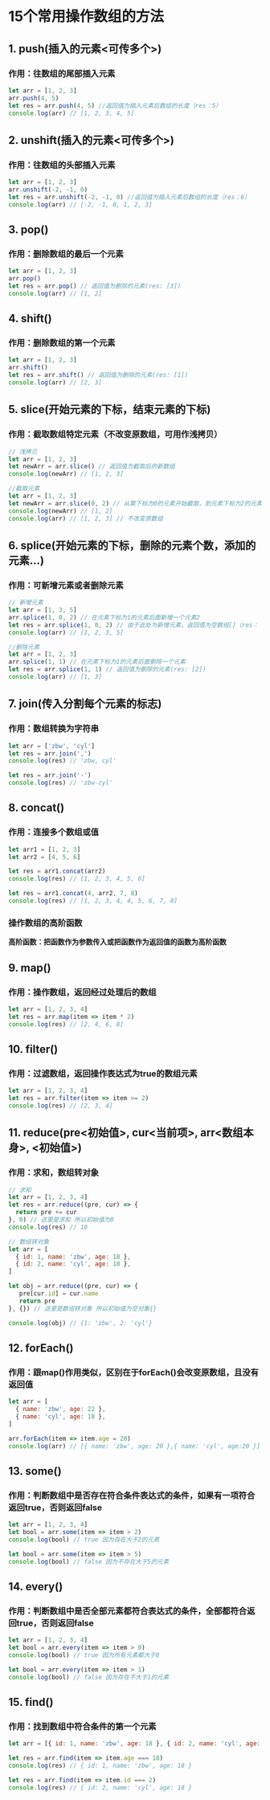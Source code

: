 # 15个常用操作数组的方法

## 1. push(插入的元素<可传多个>)  
### 作用：往数组的尾部插入元素

```js
let arr = [1, 2, 3]
arr.push(4, 5)
let res = arr.push(4, 5) //返回值为插入元素后数组的长度（res：5）
console.log(arr) // [1, 2, 3, 4, 5]
```

## 2. unshift(插入的元素<可传多个>)  
### 作用：往数组的头部插入元素

```js
let arr = [1, 2, 3]
arr.unshift(-2, -1, 0)
let res = arr.unshift(-2, -1, 0) //返回值为插入元素后数组的长度（res：6）
console.log(arr) // [-2, -1, 0, 1, 2, 3]
```

## 3. pop()  
### 作用：删除数组的最后一个元素

```js
let arr = [1, 2, 3]
arr.pop()
let res = arr.pop() // 返回值为删除的元素(res: [3])
console.log(arr) // [1, 2]
```

## 4. shift()  
### 作用：删除数组的第一个元素

```js
let arr = [1, 2, 3]
arr.shift()
let res = arr.shift() // 返回值为删除的元素(res: [1])
console.log(arr) // [2, 3]
```

## 5. slice(开始元素的下标，结束元素的下标)  
### 作用：截取数组特定元素（不改变原数组，可用作浅拷贝）

```js
// 浅拷贝
let arr = [1, 2, 3]
let newArr = arr.slice() // 返回值为截取后的新数组
console.log(newArr) // [1, 2, 3] 

//截取元素
let arr = [1, 2, 3]
let newArr = arr.slice(0, 2) // 从第下标为0的元素开始截取，到元素下标为2的元素（注：但不包括元素下标为2的元素）
console.log(newArr) // [1, 2]
console.log(arr) // [1, 2, 3] // 不改变原数组
```

## 6. splice(开始元素的下标，删除的元素个数，添加的元素...)  
### 作用：可新增元素或者删除元素

```js
// 新增元素
let arr = [1, 3, 5]
arr.splice(1, 0, 2) // 在元素下标为1的元素后面新增一个元素2
let res = arr.splice(1, 0, 2) // 由于此处为新增元素，返回值为空数组[]（res： []） 
console.log(arr) // [1, 2, 3, 5]

//删除元素
let arr = [1, 2, 3]
arr.splice(1, 1) // 在元素下标为1的元素后面删除一个元素
let res = arr.splice(1, 1) // 返回值为删除的元素(res: [2])
console.log(arr) // [1, 3]
```

## 7. join(传入分割每个元素的标志)  
### 作用：数组转换为字符串


```js
let arr = ['zbw', 'cyl']
let res = arr.join(',') 
console.log(res) // 'zbw, cyl'

let res = arr.join('-')
console.log(res) // 'zbw-cyl'
```

## 8. concat()  
### 作用：连接多个数组或值

```js
let arr1 = [1, 2, 3]
let arr2 = [4, 5, 6]

let res = arr1.concat(arr2)
console.log(res) // [1, 2, 3, 4, 5, 6]

let res = arr1.concat(4, arr2, 7, 8)
console.log(res) // [1, 2, 3, 4, 4, 5, 6, 7, 8]
```

### 操作数组的高阶函数

**高阶函数：把函数作为参数传入或把函数作为返回值的函数为高阶函数**

## 9. map()  
### 作用：操作数组，返回经过处理后的数组

```js
let arr = [1, 2, 3, 4]
let res = arr.map(item => item * 2)
console.log(res) // [2, 4, 6, 8]
```

## 10. filter()  
### 作用：过滤数组，返回操作表达式为true的数组元素

```js
let arr = [1, 2, 3, 4]
let res = arr.filter(item => item >= 2)
console.log(res) // [2, 3, 4]
```

## 11. reduce(pre<初始值>, cur<当前项>, arr<数组本身>, <初始值>)  
### 作用：求和，数组转对象

```js
// 求和
let arr = [1, 2, 3, 4]
let res = arr.reduce((pre, cur) => {
  return pre += cur
}, 0) // 这里是求和 所以初始值为0
console.log(res) // 10

// 数组转对象
let arr = [
  { id: 1, name: 'zbw', age: 18 },
  { id: 2, name: 'cyl', age: 18 },
]

let obj = arr.reduce((pre, cur) => {
   pre[cur.id] = cur.name
   return pre
}, {}) // 这里是数组转对象 所以初始值为空对象{}

console.log(obj) // {1: 'zbw', 2: 'cyl'} 
```

## 12. forEach()  
### 作用：跟map()作用类似，区别在于forEach()会改变原数组，且没有返回值

```js
let arr = [
  { name: 'zbw', age: 22 },
  { name: 'cyl', age: 18 },
]

arr.forEach(item => item.age = 20)
console.log(arr) // [{ name: 'zbw', age: 20 },{ name: 'cyl', age:20 }]
```

## 13. some()  
### 作用：判断数组中是否存在符合条件表达式的条件，如果有一项符合返回true，否则返回false

```js
let arr = [1, 2, 3, 4]
let bool = arr.some(item => item > 2)
console.log(bool) // true 因为存在大于2的元素

let bool = arr.some(item => item > 5)
console.log(bool) // false 因为不存在大于5的元素
```

## 14. every()  
### 作用：判断数组中是否全部元素都符合表达式的条件，全部都符合返回true，否则返回false

```js
let arr = [1, 2, 3, 4]
let bool = arr.every(item => item > 0)
console.log(bool) // true 因为所有元素都大于0

let bool = arr.every(item => item > 1)
console.log(bool) // false 因为存在不大于1的元素
```

## 15. find()  
### 作用：找到数组中符合条件的第一个元素

```js
let arr = [{ id: 1, name: 'zbw', age: 18 }, { id: 2, name: 'cyl', age: 18 }]

let res = arr.find(item => item.age === 18)
console.log(res) // { id: 1, name: 'zbw', age: 18 }

let res = arr.find(item => item.id === 2)
console.log(res) // { id: 2, name: 'cyl', age: 18 }
```

